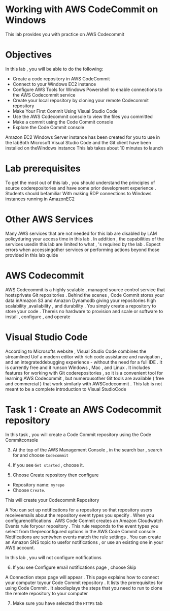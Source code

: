 # Working with AWS CodeCommit on Windows

This lab provides you with practice on AWS Codecommit

# Objectives

In this lab , you will be able to do the following:

 * Create a code repository in AWS CodeCommit 
 * Connect to your Windows EC2 instance
 * Configure AWS Tools for Windows Powershell to enable connections to the AWS Codecommit service
 * Create your local repository by cloning your remote Codecommit repository
 * Make Your First Commit Using Visual Studio Code
 * Use the AWS Codecommit console to view the files you committed
 * Make a commit using the Code Commit console
 * Explore the Code Commit console

 Amazon EC2 Windows Server instance has been created for you to use in the labBoth Microsoft Visual Studio Code and the Git client have been installed on theWindows instance This lab takes about 10 minutes to launch


# Lab prerequisites

To get the most out of this lab , you should understand the principles of source coderepositories and have some prior development experience . Students should befamiliar With making RDP connections to Windows instances running in AmazonEC2

# Other AWS Services

Many AWS services that are not needed for this lab are disabled by LAM policyduring your access time in this lab . In addition , the capabilities of the services usedin this lab are limited to what , 's required by the lab . Expect errors when accessingother services or performing actions beyond those provided in this lab quide


# AWS Codecommit

AWS Codecommit is a highly scalable , managed source control service that hostsprivate Git repositories . Behind the scenes , Code Commit stores your data inAmazon S3 and Amazon Dynamodb giving your repositories high scalability ,availability , and durability . You simply create a repository to store your code . Thereis no hardware to provision and scale or software to install , configure , and operate


# Visual Studio Code

According to Microsofts website , Visual Studio Code combines the streamlined Uof a modern editor with rich code assistance and navigation , and an integrateddebugging experience - without the need for a full IDE . It is currently free and it runson Windows , Mac , and Linux . It includes features for working with Git coderepositories , so it is a convenient tool for learning AWS Codecommit , but numerousother Git tools are available ( free and commercial ) that work similarly with AWSCodecommit . This lab is not meant to be a complete introduction to Visual StudioCode


# Task 1 : Create an AWS Codecommit repository

In this task , you will create a Code Commit repository using the Code Commitconsole


3. At the top of the AWS Management Console , in the search bar , search for and choose `Codecommit`

4. If you see `Get started` , choose it.

5. Choose Create repository then configure

 * Repository name: `myrepo`
 * Choose `Create`.

This will create your Codecommit Repository

 A You can set up notifications for a repository so that repository users receiveemails about the repository event types you specify . When you configurenotifications . AWS Code Commit creates an Amazon Cloudwatch Events rule foryour repository . This rule responds to the event types you select from thepreconfigured options in the AWS Code Commit console . Notifications are sentwhen events match the rule settings . You can create an Amazon SNS topic to usefor notifications , or use an existing one in your AWS account.

In this lab , you will not configure notifications


6. If you see Configure email notifications page , choose Skip

A Connection steps page will appear . This page explains how to connect your computer toyour Code Commit repository . It lists the prerequisites for using Code Commit . It alsodisplays the steps that you need to run to clone the remote repository to your computer


 7. Make sure you have selected the `HTTPS` tab







